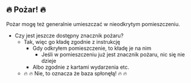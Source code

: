 ## :fire: Pożar! :fire:

Pożar mogę też generalnie umieszczać w nieodkrytym pomieszczeniu.

- Czy jest jeszcze dostępny znacznik pożaru?
    - Tak, więc go kładę zgodnie z instrukcję
        - Gdy odkryłem pomieszczenie, to kładę je na nim
            - Jeśli w pomieszczeniu już jest znacznik pożaru, nic się nie dzieje 
        - Albo zgodnie z kartami wydarzenia etc.
    - :fire: :fire: Nie, to oznacza że baza spłonęłą! :fire: :fire:

